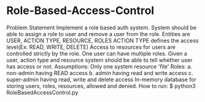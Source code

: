 # Role-Based-Access-Control
Problem Statement Implement a role based auth system. System should be able to assign a role to user and remove a user from the role. Entities are USER, ACTION TYPE, RESOURCE, ROLES ACTION TYPE defines the access level(Ex: READ, WRITE, DELETE) Access to resources for users are controlled strictly by the role. One user can have multiple roles. Given a user, action type and resource system should be able to tell whether user has access or not.  Assumptions: Only one system resource 'file' Roles: a. non-admin having READ access b. admin having read and write access c. super-admin having read, write and delete access In-memory database for storing users, roles, resources, allowed and denied. How to run: $ python3 RoleBasedAccessControl.py
